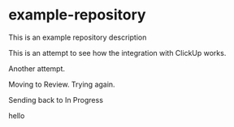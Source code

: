# example-repository

This is an example repository description


This is an attempt to see how the integration with ClickUp works. 

Another attempt. 

Moving to Review. Trying again.

Sending back to In Progress

hello
